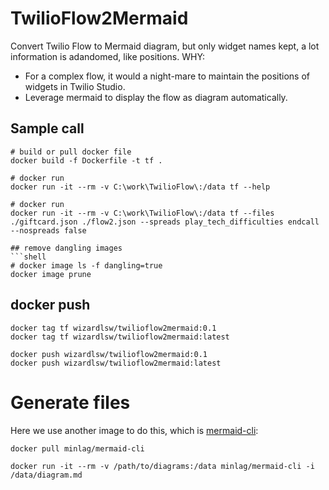 # TwilioFlow2Mermaid
Convert Twilio Flow to Mermaid diagram, but only widget names kept, a lot information is adandomed, like positions.
WHY: 
- For a complex flow, it would a night-mare to maintain the positions of widgets in Twilio Studio.
- Leverage mermaid to display the flow as diagram automatically.

## Sample call
```
# build or pull docker file
docker build -f Dockerfile -t tf .

# docker run
docker run -it --rm -v C:\work\TwilioFlow\:/data tf --help

# docker run
docker run -it --rm -v C:\work\TwilioFlow\:/data tf --files ./giftcard.json ./flow2.json --spreads play_tech_difficulties endcall --nospreads false

## remove dangling images
```shell
# docker image ls -f dangling=true
docker image prune
```

## docker push
```shell
docker tag tf wizardlsw/twilioflow2mermaid:0.1
docker tag tf wizardlsw/twilioflow2mermaid:latest

docker push wizardlsw/twilioflow2mermaid:0.1
docker push wizardlsw/twilioflow2mermaid:latest
```

# Generate files
Here we use another image to do this, which is [mermaid-cli]:
```
docker pull minlag/mermaid-cli

docker run -it --rm -v /path/to/diagrams:/data minlag/mermaid-cli -i /data/diagram.md
```

[mermaid-cli]: <https://hub.docker.com/r/minlag/mermaid-cli>


